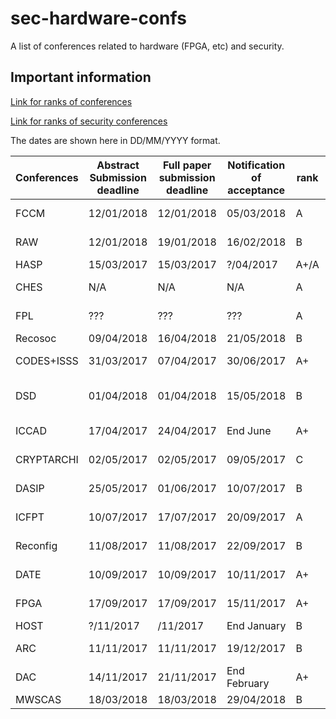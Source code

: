 # sec-hardware-confs
A list of conferences related to hardware (FPGA, etc) and security.

## Important information
[Link for ranks of conferences](https://people.rennes.inria.fr/Olivier.Sentieys/?p=276)

[Link for ranks of security conferences](http://faculty.cs.tamu.edu/guofei/sec_conf_stat.htm)

The dates are shown here in DD/MM/YYYY format. 

| Conferences | Abstract Submission deadline | Full paper submission deadline | Notification of acceptance | rank | Location               | Link                                     |
| ----------- | ---------------------------- | ------------------------------ | -------------------------- | ---- | ---------------------- | ---------------------------------------- |
| FCCM        | 12/01/2018                   | 12/01/2018                     | 05/03/2018                 | A    | Boulder, CO, USA       | [Website](http://fccm.org)               |
| RAW         | 12/01/2018                   | 19/01/2018                     | 16/02/2018                 | B    | Vancouver, Canada      | [Website](http://raw.necst.it/)          |
| HASP        | 15/03/2017                   | 15/03/2017                     | ?/04/2017                  | A+/A | Toronto                | [Website](http://caslab.csl.yale.edu/workshops/hasp2017/index.html) |
| CHES        | N/A                          | N/A                            | N/A                        | A    | Amsterdam, Netherlands | [Website](http://www.chesworkshop.org/2018/) |
| FPL         | ???                          | ???                            | ???                        | A    | Dublin, Ireland        | [Website](http://www.fpl2018.org/)       |
| Recosoc     | 09/04/2018                   | 16/04/2018                     | 21/05/2018                 | B    | Lille, France          | [Website](http://www.univ-valenciennes.fr/recosoc) |
| CODES+ISSS  | 31/03/2017                   | 07/04/2017                     | 30/06/2017                 | A+   | Seoul, South Korea     | [Website](http://esweek.org/codes/about) |
| DSD         | 01/04/2018                   | 01/04/2018                     | 15/05/2018                 | B    | Prague, Czech republic | [Website](http://dsd-seaa2018.fit.cvut.cz/dsd/) |
| ICCAD       | 17/04/2017                   | 24/04/2017                     | End June                   | A+   | Irvine (CA, USA)       | [Website](https://iccad.com)             |
| CRYPTARCHI  | 02/05/2017                   | 02/05/2017                     | 09/05/2017                 | C    | Smolenice, Slovakia    | [Website](https://labh-curien.univ-st-etienne.fr/cryptarchi/) |
| DASIP       | 25/05/2017                   | 01/06/2017                     | 10/07/2017                 | B    | Dresden, Germany       | [Website](http://dasip2017.esit.rub.de/) |
| ICFPT       | 10/07/2017                   | 17/07/2017                     | 20/09/2017                 | A    | Melbourne (Australia)  | [Website](http://www.icfpt.org/)         |
| Reconfig    | 11/08/2017                   | 11/08/2017                     | 22/09/2017                 | B    | Cancun, Mexico         | [Website](http://www.reconfig.org/)      |
| DATE        | 10/09/2017                   | 10/09/2017                     | 10/11/2017                 | A+   | Dresden, Germany       | [Website](http://date-conference.com)    |
| FPGA        | 17/09/2017                   | 17/09/2017                     | 15/11/2017                 | A+   | Monterrey (CA, USA)    | [Website](http://www.isfpga.org/)        |
| HOST        | ?/11/2017                    | /11/2017                       | End January                | B    |                        | [Website](http://www.hostsymposium.org/) |
| ARC         | 11/11/2017                   | 11/11/2017                     | 19/12/2017                 | B    | Santorini, Greece      | [Website](http://arc2018.esda-lab.cied.teiwest.gr/) |
| DAC         | 14/11/2017                   | 21/11/2017                     | End February               | A+   | Austin (TX, USA)       | [Website](http://www.dac.com)            |
| MWSCAS      | 18/03/2018                   | 18/03/2018                     | 29/04/2018                 | B    | Boston                 | [Website](https://mwscas2018.org/)       |
